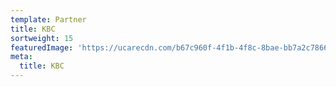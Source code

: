 ```yaml
---
template: Partner
title: KBC
sortweight: 15
featuredImage: 'https://ucarecdn.com/b67c960f-4f1b-4f8c-8bae-bb7a2c78665d/'
meta:
  title: KBC
---
```



